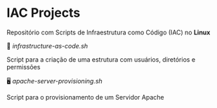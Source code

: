 # IAC Projects
Repositório com Scripts de Infraestrutura como Código (IAC) no **Linux**

:symbols: *infrastructure-as-code.sh*

Script para a criação de uma estrutura com usuários, diretórios e permissões

:desktop_computer: *apache-server-provisioning.sh*

Script para o provisionamento de um Servidor Apache
